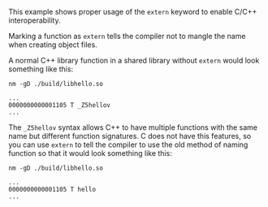 This example shows proper usage of the `extern` keyword to enable C/C++
interoperability.

Marking a function as `extern` tells the compiler not to mangle the name when
creating object files.

A normal C++ library function in a shared library without `extern` would look
something like this:

```
nm -gD ./build/libhello.so

...
0000000000001105 T _Z5hellov
...
```

The `_Z5hellov` syntax allows C++ to have multiple functions with the same name
but different function signatures. C does not have this features, so you can use
`extern` to tell the compiler to use the old method of naming function so that
it would look something like this:

```
nm -gD ./build/libhello.so

...
0000000000001105 T hello
...
```
